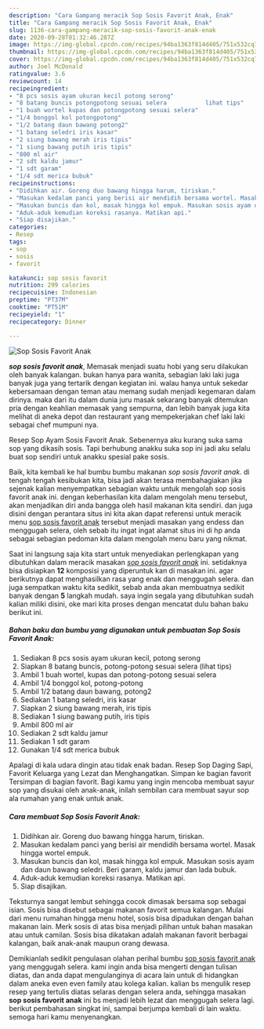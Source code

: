 ```yaml
---
description: "Cara Gampang meracik Sop Sosis Favorit Anak, Enak"
title: "Cara Gampang meracik Sop Sosis Favorit Anak, Enak"
slug: 1136-cara-gampang-meracik-sop-sosis-favorit-anak-enak
date: 2020-09-28T01:32:46.287Z
image: https://img-global.cpcdn.com/recipes/94ba1363f814d405/751x532cq70/sop-sosis-favorit-anak-foto-resep-utama.jpg
thumbnail: https://img-global.cpcdn.com/recipes/94ba1363f814d405/751x532cq70/sop-sosis-favorit-anak-foto-resep-utama.jpg
cover: https://img-global.cpcdn.com/recipes/94ba1363f814d405/751x532cq70/sop-sosis-favorit-anak-foto-resep-utama.jpg
author: Joel McDonald
ratingvalue: 3.6
reviewcount: 14
recipeingredient:
- "8 pcs sosis ayam ukuran kecil potong serong"
- "8 batang buncis potongpotong sesuai selera           lihat tips"
- "1 buah wortel kupas dan potongpotong sesuai selera"
- "1/4 bonggol kol potongpotong"
- "1/2 batang daun bawang potong2"
- "1 batang seledri iris kasar"
- "2 siung bawang merah iris tipis"
- "1 siung bawang putih iris tipis"
- "800 ml air"
- "2 sdt kaldu jamur"
- "1 sdt garam"
- "1/4 sdt merica bubuk"
recipeinstructions:
- "Didihkan air. Goreng duo bawang hingga harum, tiriskan."
- "Masukan kedalam panci yang berisi air mendidih bersama wortel. Masak hingga wortel empuk."
- "Masukan buncis dan kol, masak hingga kol empuk. Masukan sosis ayam dan daun bawang seledri. Beri garam, kaldu jamur dan lada bubuk."
- "Aduk-aduk kemudian koreksi rasanya. Matikan api."
- "Siap disajikan."
categories:
- Resep
tags:
- sop
- sosis
- favorit

katakunci: sop sosis favorit 
nutrition: 299 calories
recipecuisine: Indonesian
preptime: "PT37M"
cooktime: "PT51M"
recipeyield: "1"
recipecategory: Dinner

---
```



![Sop Sosis Favorit Anak](https://img-global.cpcdn.com/recipes/94ba1363f814d405/751x532cq70/sop-sosis-favorit-anak-foto-resep-utama.jpg)

<b><i>sop sosis favorit anak</i></b>, Memasak menjadi suatu hobi yang seru dilakukan oleh banyak kalangan. bukan hanya para wanita, sebagian laki laki juga banyak juga yang tertarik dengan kegiatan ini. walau hanya untuk sekedar kebersamaan dengan teman atau memang sudah menjadi kegemaran dalam dirinya. maka dari itu dalam dunia juru masak sekarang banyak ditemukan pria dengan keahlian memasak yang sempurna, dan lebih banyak juga kita melihat di aneka depot dan restaurant yang mempekerjakan chef laki laki sebagai chef mumpuni nya.

Resep Sop Ayam Sosis Favorit Anak. Sebenernya aku kurang suka sama sop yang dikasih sosis. Tapi berhubung anakku suka sop ini jadi aku selalu buat sop sendiri untuk anakku spesial pake sosis.

Baik, kita kembali ke hal bumbu bumbu makanan <i>sop sosis favorit anak</i>. di tengah tengah kesibukan kita, bisa jadi akan terasa membahagiakan jika sejenak kalian menyempatkan sebagian waktu untuk mengolah sop sosis favorit anak ini. dengan keberhasilan kita dalam mengolah menu tersebut, akan menjadikan diri anda bangga oleh hasil makanan kita sendiri. dan juga disini dengan perantara situs ini kita akan dapat referensi untuk meracik menu <u>sop sosis favorit anak</u> tersebut menjadi masakan yang endess dan menggugah selera, oleh sebab itu ingat ingat alamat situs ini di hp anda sebagai sebagian pedoman kita dalam mengolah menu baru yang nikmat.


Saat ini langsung saja kita start untuk menyediakan perlengkapan yang dibutuhkan dalam meracik masakan <u><i>sop sosis favorit anak</i></u> ini. setidaknya bisa disiapkan <b>12</b> komposisi yang diperuntuk kan di masakan ini. agar berikutnya dapat menghasilkan rasa yang enak dan menggugah selera. dan juga sempatkan waktu kita sedikit, sebab anda akan membuatnya sedikit banyak dengan <b>5</b> langkah mudah. saya ingin segala yang dibutuhkan sudah kalian miliki disini, oke mari kita proses dengan mencatat dulu bahan baku berikut ini.

<!--inarticleads1-->

##### Bahan baku dan bumbu yang digunakan untuk pembuatan Sop Sosis Favorit Anak:

1. Sediakan 8 pcs sosis ayam ukuran kecil, potong serong
1. Siapkan 8 batang buncis, potong-potong sesuai selera           (lihat tips)
1. Ambil 1 buah wortel, kupas dan potong-potong sesuai selera
1. Ambil 1/4 bonggol kol, potong-potong
1. Ambil 1/2 batang daun bawang, potong2
1. Sediakan 1 batang seledri, iris kasar
1. Siapkan 2 siung bawang merah, iris tipis
1. Sediakan 1 siung bawang putih, iris tipis
1. Ambil 800 ml air
1. Sediakan 2 sdt kaldu jamur
1. Sediakan 1 sdt garam
1. Gunakan 1/4 sdt merica bubuk


Apalagi di kala udara dingin atau tidak enak badan. Resep Sop Daging Sapi, Favorit Keluarga yang Lezat dan Menghangatkan. Simpan ke bagian favorit Tersimpan di bagian favorit. Bagi kamu yang ingin mencoba membuat sayur sop yang disukai oleh anak-anak, inilah sembilan cara membuat sayur sop ala rumahan yang enak untuk anak. 

<!--inarticleads2-->

##### Cara membuat Sop Sosis Favorit Anak:

1. Didihkan air. Goreng duo bawang hingga harum, tiriskan.
1. Masukan kedalam panci yang berisi air mendidih bersama wortel. Masak hingga wortel empuk.
1. Masukan buncis dan kol, masak hingga kol empuk. Masukan sosis ayam dan daun bawang seledri. Beri garam, kaldu jamur dan lada bubuk.
1. Aduk-aduk kemudian koreksi rasanya. Matikan api.
1. Siap disajikan.


Teksturnya sangat lembut sehingga cocok dimasak bersama sop sebagai isian. Sosis bisa disebut sebagai makanan favorit semua kalangan. Mulai dari menu rumahan hingga menu hotel, sosis bisa dipadukan dengan bahan makanan lain. Merk sosis di atas bisa menjadi pilihan untuk bahan masakan atau untuk camilan. Sosis bisa dikatakan adalah makanan favorit berbagai kalangan, baik anak-anak maupun orang dewasa. 

Demikianlah sedikit pengulasan olahan perihal bumbu <u>sop sosis favorit anak</u> yang menggugah selera. kami ingin anda bisa mengerti dengan tulisan diatas, dan anda dapat mengulanginya di acara lain untuk di hidangkan dalam aneka even even family atau kolega kalian. kalian bs mengulik resep resep yang tertulis diatas selaras dengan selera anda, sehingga masakan <b>sop sosis favorit anak</b> ini bs menjadi lebih lezat dan menggugah selera lagi. berikut pembahasan singkat ini, sampai berjumpa kembali di lain waktu. semoga hari kamu menyenangkan.
